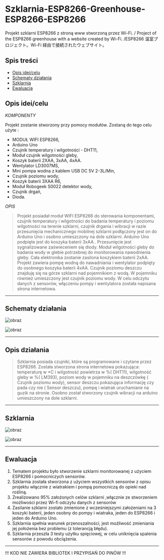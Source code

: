 # Szklarnia-ESP8266-Greenhouse-ESP8266-ESP8266
Projekt szklarni ESP8266 z stroną www stworzoną przez Wi-Fi. / Project of the ESP8266 greenhouse with a website created by Wi-Fi. /ESP8266 温室プロジェクト。Wi-Fi 経由で接続されたウェブサイト。

## Spis treści
- [Opis idei/celu](#Opis-idei/celu)
- [Schematy działania](#Schematy-działania)
- [Szklarnia](#Szklarnia)
- [Ewaluacja](#Ewaluacja)

      
## Opis idei/celu
*KOMPONENTY*

Projekt zostanie stworzony przy pomocy modułów. Zostaną do tego celu użyte :
- MODUŁ WIFI ESP8266,
- Arduino Uno
- Czujnik temperatury i wilgotności - DHT11,
- Moduł czujnik wilgotności gleby,
- Koszyk baterii 2XAA, 3xAA, 4xAA.
- Wentylator LD3007MS,
- Mini pompa wodna z kablem USB DC 5V 2-3L/Min,
- Czujnik poziomu wody,
- Koszyk baterii 3XAA R6,
- Moduł Robogeek S0022 detektor wody,
- Czujnik drgań,
- Dioda.

*OPIS*
>Projekt posiadał moduł WIFI ESP8266 do sterowania komponentami, czujnik temperatury                   i  wilgotności do badania temperatury i poziomu wilgotności na terenie szklarni, czujnik drgania           i wibracji w razie przesunięcia mechanicznego mobilnej szklarni podłączony jest on do Arduino Uno   i osobno umieszczony na dole szklarni. Arduino Uno podpięte jest do koszyka baterii 3xAA.. Przesunięcie jest sygnalizowane zaświeceniem się diody. Moduł wilgotności gleby do badania wody w glebie potrzebnej do monitorowania nawodnienia gleby. Cała elektronika zostanie zasilona koszykiem baterii 2xAA. Projekt zawiera pompę wodną do nawadniania i wentylator podpięty do osobnego koszyka baterii 4xAA. Czujnik poziomu deszczu znajduję się na górze szklarni nad pojemnikiem z wodą. W pojemniku również umieszczony jest czujnik poziomu wody. W celu odczytu danych z sensorów, włączeniu pompy i wentylatora została napisana strona internetowa.

---

## Schematy działania

![obraz](https://user-images.githubusercontent.com/108947060/209952018-98f2194f-009c-4f7c-85f8-09e81af9380c.png)

![obraz](https://user-images.githubusercontent.com/108947060/209952053-f9221b98-d4b9-46f2-b5ae-0a0130e04454.png)

---

## Opis działania

>Szklarnia posiada czujniki, które są programowane        i czytane przez ESP8266. Została stworzona strona internetowa pokazująca: temperaturę w *C                i wilgotność powietrza w %( DHT11), wilgotność gleby w %( LM393), poziom wody w pojemniku na deszczówkę ( Czujnik poziomu wody), sensor deszczu pokazująca informację czy pada czy nie        ( Sensor deszczu), pompę i wiatrak uruchamiane na guzik na stronie. Osobno został stworzony czujnik wibracji na arduino umieszczony na dole szklarni. 

---

## Szklarnia

![obraz](https://user-images.githubusercontent.com/108947060/209952455-4cd262cb-840c-497a-8e25-d0444e99de38.png)

![obraz](https://user-images.githubusercontent.com/108947060/209952545-e6c79d9a-e504-46f8-86cc-14d01cc2b2db.png)

---

## Ewaluacja
1. Tematem projektu było stworzenie szklarni monitorowanej z użyciem ESP8266 i pomocniczych sensorów.
2. Szklarnia została stworzona z użyciem wszystkich sensorów z opisu projektu włącznie z wiatrakiem i pompą pomocniczą do opieki nad rośliną.
3. Zrealizowano 95% założonych celów szklarni ,włącznie ze stworzeniem możliwości przez Wi-fi odczytu danych z sensorów
4. Zasilanie szklarni zostało zmienione z wcześniejszymi założeniami na 3 koszyki baterii, jeden osobny do pompy i wiatraka, jeden do ESP8266 i jeden do Arduino Uno.
5. Szklarnia spełnia warunek przenoszalności, jest możliwość zmieniania jej położenia bez problemu (z tolerancją błędu).
6. Szklarnia przeszła 3 testy użytku spięciowej, w celu uniknięcia spalenia sensorów z powodu obciążenia.

---

!!! KOD NIE ZAWIERA BIBLIOTEK I PRZYPISAŃ DO PINÓW !!!
